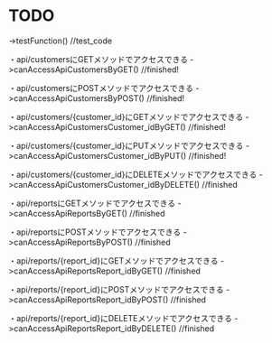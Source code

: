 # TODO
->testFunction() //test_code

・api/customersにGETメソッドでアクセスできる
->canAccessApiCustomersByGET()  //finished!

・api/customersにPOSTメソッドでアクセスできる
->canAccessApiCustomersByPOST() //finished!

・api/customers/{customer_id}にGETメソッドでアクセスできる
->canAccessApiCustomersCustomer_idByGET() //finished!

・api/customers/{customer_id}にPUTメソッドでアクセスできる
->canAccessApiCustomersCustomer_idByPUT() //finished!

・api/customers/{customer_id}にDELETEメソッドでアクセスできる
->canAccessApiCustomersCustomer_idByDELETE() //finished

・api/reportsにGETメソッドでアクセスできる
->canAccessApiReportsByGET() //finished

・api/reportsにPOSTメソッドでアクセスできる
->canAccessApiReportsByPOST() //finished

・api/reports/{report_id}にGETメソッドでアクセスできる
->canAccessApiReportsReport_idByGET() //finished

・api/reports/{report_id}にPOSTメソッドでアクセスできる
->canAccessApiReportsReport_idByPOST() //finished

・api/reports/{report_id}にDELETEメソッドでアクセスできる
->canAccessApiReportsReport_idByDELETE() //finished